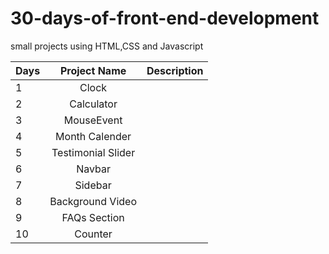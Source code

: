 # 30-days-of-front-end-development
small projects using HTML,CSS and Javascript

|Days | Project Name  | Description |
|:----|:--------------:|-------------:|
|  1  | Clock  | | 
 | 2  | Calculator  |  |
|  3  | MouseEvent   | |
|  4  | Month Calender   | |
|  5  | Testimonial Slider | |
|  6  | Navbar  | |
|  7  | Sidebar  | |
|  8  | Background Video  | |
|  9  | FAQs Section  | |
|  10  | Counter  | |



